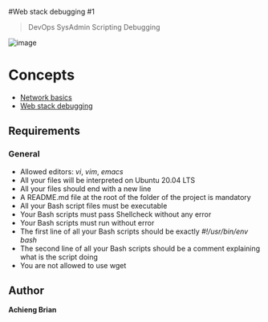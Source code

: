 #Web stack debugging #1

> DevOps
> SysAdmin
> Scripting
> Debugging

![image](https://s3.amazonaws.com/intranet-projects-files/holbertonschool-sysadmin_devops/271/B4eeypV.jpg)

# Concepts

* [Network basics](https://intranet.alxswe.com/concepts/33)
* [Web stack debugging](https://intranet.alxswe.com/concepts/68)

## Requirements
### General

- Allowed editors: *vi*, *vim*, *emacs*
- All your files will be interpreted on Ubuntu 20.04 LTS
- All your files should end with a new line
- A README.md file at the root of the folder of the project is mandatory
- All your Bash script files must be executable
- Your Bash scripts must pass Shellcheck without any error
- Your Bash scripts must run without error
- The first line of all your Bash scripts should be exactly *#!/usr/bin/env bash*
- The second line of all your Bash scripts should be a comment explaining what is the script doing
- You are not allowed to use wget


## Author 
**Achieng Brian**
